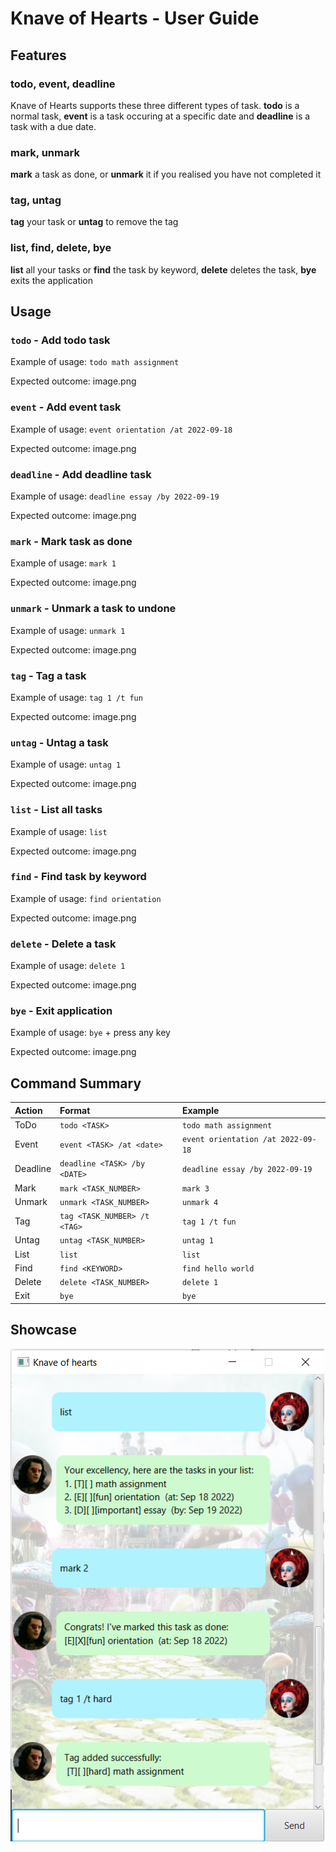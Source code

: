# Knave of Hearts - User Guide

## Features

### todo, event, deadline

Knave of Hearts supports these three different types of task. **todo** is a normal task, **event** is a task occuring at a specific date and **deadline** is a task with a due date.

### mark, unmark

**mark** a task as done, or **unmark** it if you realised you have not completed it

### tag, untag

**tag** your task or **untag** to remove the tag

### list, find, delete, bye

**list** all your tasks or **find** the task by keyword, **delete** deletes the task, **bye** exits the application

## Usage

### `todo` - Add todo task

Example of usage:
`todo math assignment`

Expected outcome:
image.png

### `event` - Add event task

Example of usage:
`event orientation /at 2022-09-18`

Expected outcome:
image.png

### `deadline` - Add deadline task

Example of usage:
`deadline essay /by 2022-09-19`

Expected outcome:
image.png

### `mark` - Mark task as done

Example of usage:
`mark 1`

Expected outcome:
image.png

### `unmark` - Unmark a task to undone

Example of usage:
`unmark 1`

Expected outcome:
image.png

### `tag` - Tag a task

Example of usage:
`tag 1 /t fun`

Expected outcome:
image.png

### `untag` - Untag a task

Example of usage:
`untag 1`

Expected outcome:
image.png

### `list` - List all tasks

Example of usage:
`list`

Expected outcome:
image.png

### `find` - Find task by keyword

Example of usage:
`find orientation`

Expected outcome:
image.png

### `delete` - Delete a task

Example of usage:
`delete 1`

Expected outcome:
image.png

### `bye` - Exit application

Example of usage:
`bye` + press any key

Expected outcome:
image.png

## Command Summary

| Action   | Format                       | Example                            |
| :------- | :--------------------------- | :--------------------------------- |
| ToDo     | `todo <TASK>`                | `todo math assignment`             |
| Event    | `event <TASK> /at <date>`    | `event orientation /at 2022-09-18` |
| Deadline | `deadline <TASK> /by <DATE>` | `deadline essay /by 2022-09-19`    |
| Mark     | `mark <TASK_NUMBER>`         | `mark 3`                           |
| Unmark   | `unmark <TASK_NUMBER>`       | `unmark 4`                         |
| Tag      | `tag <TASK_NUMBER> /t <TAG>` | `tag 1 /t fun`                     |
| Untag    | `untag <TASK_NUMBER>`        | `untag 1`                          |
| List     | `list`                       | `list`                             |
| Find     | `find <KEYWORD>`             | `find hello world`                 |
| Delete   | `delete <TASK_NUMBER>`       | `delete 1`                         |
| Exit     | `bye`                        | `bye`                              |

## Showcase

![ui](Ui.png)
